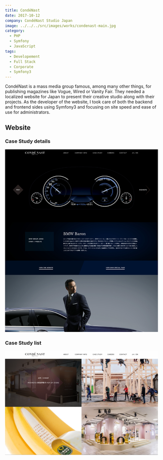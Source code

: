 ```yaml
---
title: CondéNast
date: 2017-10-12
company: CondéNast Studio Japan
image: ../../../src/images/works/condenast-main.jpg
category:
  - PHP
  - Symfony
  - JavaScript
tags:
  - Developement
  - Full Stack
  - Corporate
  - Symfony3
---
```


CondéNast is a mass media group famous, among many other things, for publishing magazines like Vogue, Wired or Vanity Fair. They needed a localized website for Japan to present their creative studio along with their projects. As the developer of the website, I took care of both the backend and frontend sides using Symfony3 and focusing on site speed and ease of use for administrators.

## Website

### Case Study details

![Case Study détail](./03_condenast_casestudy_detail.jpg)

### Case Study list

![Case Study list](./02_condenast_casestudy_list.jpg)
